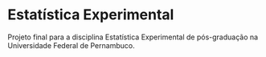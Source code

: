 # Estatística Experimental
Projeto final para a disciplina Estatística Experimental de pós-graduação na Universidade Federal de Pernambuco.
